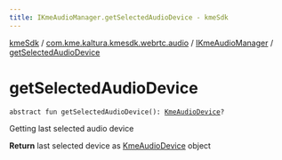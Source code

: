```yaml
---
title: IKmeAudioManager.getSelectedAudioDevice - kmeSdk
---
```


[kmeSdk](../../index.html) / [com.kme.kaltura.kmesdk.webrtc.audio](../index.html) / [IKmeAudioManager](index.html) / [getSelectedAudioDevice](./get-selected-audio-device.html)

# getSelectedAudioDevice

`abstract fun getSelectedAudioDevice(): `[`KmeAudioDevice`](../-kme-audio-device/index.html)`?`

Getting last selected audio device

**Return**
last selected device as [KmeAudioDevice](../-kme-audio-device/index.html) object

